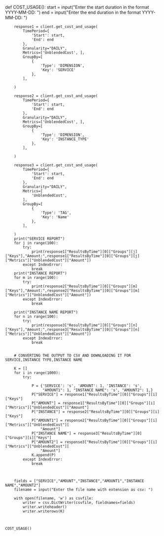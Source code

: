 def COST_USAGE():
        start = input("Enter the start duration in the format YYYY-MM-DD: ")
        end = input("Enter the end duration in the format YYYY-MM-DD: ")

        response1 = client.get_cost_and_usage(
            TimePeriod={
                'Start': start,
                'End': end
            },
            Granularity="DAILY",
            Metrics=['UnblendedCost', ],
            GroupBy=[
                {
                    'Type': 'DIMENSION',
                    'Key': 'SERVICE'
                },
            ],

        )

        response2 = client.get_cost_and_usage(
            TimePeriod={
                'Start': start,
                'End': end
            },
            Granularity="DAILY",
            Metrics=['UnblendedCost', ],
            GroupBy=[
                {
                    'Type': 'DIMENSION',
                    'Key': 'INSTANCE_TYPE'
                },
            ],

        )

        response3 = client.get_cost_and_usage(
            TimePeriod={
                'Start': start,
                'End': end
            },
            Granularity="DAILY",
            Metrics=[
                'UnblendedCost',
            ],
            GroupBy=[
                {
                    'Type': 'TAG',
                    'Key': 'Name'
                },
            ],

        )
        print("SERVICE REPORT")
        for j in range(100):
            try:
                print(response1["ResultsByTime"][0]["Groups"][j]["Keys"],"Amount:",response1["ResultsByTime"][0]["Groups"][j]["Metrics"]["UnblendedCost"]["Amount"])
            except IndexError:
                break
        print("INSTANCE REPORT")
        for m in range(100):
            try:
                print(response2["ResultsByTime"][0]["Groups"][m]["Keys"],"Amount:",response2["ResultsByTime"][0]["Groups"][m]["Metrics"]["UnblendedCost"]["Amount"])
            except IndexError:
                break
            
        print("INSTANCE NAME REPORT")
        for n in range(100):
            try:
                print(response3["ResultsByTime"][0]["Groups"][n]["Keys"],"Amount:",response3["ResultsByTime"][0]["Groups"][n]["Metrics"]["UnblendedCost"]["Amount"])
            except IndexError:
                break
                

        # CONVERTING THE OUTPUT TO CSV AND DOWNLOADING IT FOR SERVICE,INSTANCE TYPE,INSTANCE NAME
        
        K = []
        for i in range(1000):
            try:

                P = {'SERVICE': 's', 'AMOUNT': 1, 'INSTANCE': 's',
                     "AMOUNT1": 1, "INSTANCE NAME": 's', "AMOUNT2": 1,}
                P["SERVICE"] = response1["ResultsByTime"][0]["Groups"][i]["Keys"]
                P["AMOUNT"] = response1["ResultsByTime"][0]["Groups"][i]["Metrics"]["UnblendedCost"]["Amount"]
                P["INSTANCE"] = response2["ResultsByTime"][0]["Groups"][i]["Keys"]
                P["AMOUNT1"] = response2["ResultsByTime"][0]["Groups"][i]["Metrics"]["UnblendedCost"][
                    "Amount"]
                P["INSTANCE NAME"] = response3["ResultsByTime"][0]["Groups"][i]["Keys"]
                P["AMOUNT2"] = response3["ResultsByTime"][0]["Groups"][i]["Metrics"]["UnblendedCost"][
                    "Amount"]
                K.append(P)
            except IndexError:
                break
                

        
        fields = ["SERVICE","AMOUNT","INSTANCE","AMOUNT1","INSTANCE NAME","AMOUNT2"]
        filename = input("Enter the file name with extension as csv: ")
        
        with open(filename, 'w') as csvfile:
            writer = csv.DictWriter(csvfile, fieldnames=fields)
            writer.writeheader()
            writer.writerows(K)
 


    COST_USAGE()
